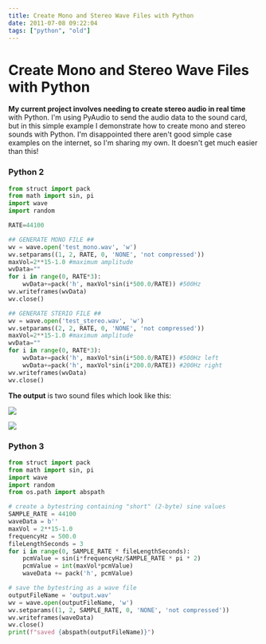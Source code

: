 ```yaml
---
title: Create Mono and Stereo Wave Files with Python
date: 2011-07-08 09:22:04
tags: ["python", "old"]
---
```


# Create Mono and Stereo Wave Files with Python

__My current project involves needing to create stereo audio in real time__ with Python. I'm using PyAudio to send the audio data to the sound card, but in this simple example I demonstrate how to create mono and stereo sounds with Python. I'm disappointed there aren't good simple case examples on the internet, so I'm sharing my own. It doesn't get much easier than this!

### Python 2

```python
from struct import pack
from math import sin, pi
import wave
import random

RATE=44100

## GENERATE MONO FILE ##
wv = wave.open('test_mono.wav', 'w')
wv.setparams((1, 2, RATE, 0, 'NONE', 'not compressed'))
maxVol=2**15-1.0 #maximum amplitude
wvData=""
for i in range(0, RATE*3):
    wvData+=pack('h', maxVol*sin(i*500.0/RATE)) #500Hz
wv.writeframes(wvData)
wv.close()

## GENERATE STERIO FILE ##
wv = wave.open('test_stereo.wav', 'w')
wv.setparams((2, 2, RATE, 0, 'NONE', 'not compressed'))
maxVol=2**15-1.0 #maximum amplitude
wvData=""
for i in range(0, RATE*3):
    wvData+=pack('h', maxVol*sin(i*500.0/RATE)) #500Hz left
    wvData+=pack('h', maxVol*sin(i*200.0/RATE)) #200Hz right
wv.writeframes(wvData)
wv.close()
```

__The output__ is two sound files which look like this:

<div class="text-center img-border">

[![](https://swharden.com/static/2011/07/08/mono_thumb.jpg)](https://swharden.com/static/2011/07/08/mono.png)

[![](https://swharden.com/static/2011/07/08/stereo_thumb.jpg)](https://swharden.com/static/2011/07/08/stereo.png)

</div>

### Python 3

```python
from struct import pack
from math import sin, pi
import wave
import random
from os.path import abspath

# create a bytestring containing "short" (2-byte) sine values
SAMPLE_RATE = 44100
waveData = b''
maxVol = 2**15-1.0
frequencyHz = 500.0
fileLengthSeconds = 3
for i in range(0, SAMPLE_RATE * fileLengthSeconds):
    pcmValue = sin(i*frequencyHz/SAMPLE_RATE * pi * 2)
    pcmValue = int(maxVol*pcmValue)
    waveData += pack('h', pcmValue)

# save the bytestring as a wave file
outputFileName = 'output.wav'
wv = wave.open(outputFileName, 'w')
wv.setparams((1, 2, SAMPLE_RATE, 0, 'NONE', 'not compressed'))
wv.writeframes(waveData)
wv.close()
print(f"saved {abspath(outputFileName)}")
```

